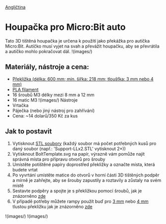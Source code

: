 [Angličtina](README.md)

# Houpačka pro Micro:Bit auto
Tato 3D tištěná houpačka je určena k použití jako překážka pro autíčka Micro:Bit. Autíčko musí vyjet na svah a převážit houpačku, aby se převrátila a autíčko mohlo pokračovat dál.
!(images/)

## Materiály, nástroje a cena:
- [Překližka (délka: 600 mm; min. šířka: 218 mm; tloušťka: 3 mm nebo 4 mm)](https://www.bauhaus.cz/preklizka-22390413)
- [PLA filament](https://www.aliexpress.com/item/4000114755159.html?spm=a2g0o.productlist.main.17.2e0466f00sQgdl&algo_pvid=ac7817f2-3742-4b51-82fc-4d611a10a58c&algo_exp_id=ac7817f2-3742-4b51-82fc-4d611a10a58c-8&pdp_npi=3%40dis%21USD%2162.91%2137.52%21%21%21%21%21%402100bb6416860029785611094d077e%2112000023989298655%21sea%21CZ%210&curPageLogUid=7ShHP0O5lwcL)
- 16 šroubů M3 délky mezi 8 mm a 12 mm
- 16 matic M3
!(images/)
Nástroje
- Vrtačka
- Páječka (nebo jiný nástroj pro zahřívání)
- Cena: ~14 dolarů/350 Kč za kus

## Jak to postavit

1. Vytisknout [STL soubory](STL_files) (každý soubor má počet potřebných kusů pro daný soubor (např.: 'Support-LLx2.STL' vytisknout 2×))
2. Vytisknout BoltTemplate.svg na papír, výrazně vám pomůže najít správná místa pro přípravu otvorů pro šrouby
3. Umístěte potištěné papíry doprostřed překližky a označte místa, která budete vrtat
4. Po vyvrtání umístěte matice do otvorů v horní části 3D tištěných podpěr a mírně je zahřejte, aby se šrouby zapustily a roztavily a zůstaly na svém místě
5. Sestavte podpěry a spojte je s překližkou pomocí šroubů, jak je znázorněno [zde]()
6. V případě potřeby můžete rampy použít buď pro [3 mm](STL_files/3mm-ramp.STL) nebo [4 mm](STL_files/4mm-ramp.STL) tlustou překližku jak je znázorněno [zde]()

!(images/)
!(images/)
